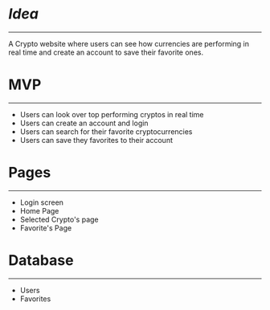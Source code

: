 # _Idea_
___________

A Crypto website where users can see how currencies are performing in real time and create an account to save their favorite ones.

# MVP
___________

* Users can look over top performing cryptos in real time
* Users can create an account and login
* Users can search for their favorite cryptocurrencies
* Users can save they favorites to their account


# Pages
___________

* Login screen
* Home Page
* Selected Crypto's page
* Favorite's Page

# Database
___________

* Users
* Favorites
  